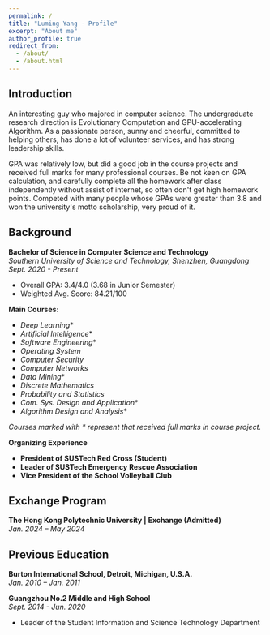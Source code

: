 ```yaml
---
permalink: /
title: "Luming Yang - Profile"
excerpt: "About me"
author_profile: true
redirect_from: 
  - /about/
  - /about.html
---
```


## Introduction
An interesting guy who majored in computer science. The undergraduate research direction is Evolutionary Computation and GPU-accelerating Algorithm. 
As a passionate person, sunny and cheerful, committed to helping others, has done a lot of volunteer services, and has strong leadership skills.

GPA was relatively low, but did a good job in the course projects and received full marks for many professional courses.
Be not keen on GPA calculation, and carefully complete all the homework after class independently without assist of internet, so often don't get high homework points.
Competed with many people whose GPAs were greater than 3.8 and won the university's motto scholarship, very proud of it.

## Background

**Bachelor of Science in Computer Science and Technology**  
*Southern University of Science and Technology, Shenzhen, Guangdong*  
*Sept. 2020 - Present*

- Overall GPA: 3.4/4.0 (3.68 in Junior Semester)
- Weighted Avg. Score: 84.21/100

**Main Courses:**
- *Deep Learning*\*
- *Artificial Intelligence*\*
- *Software Engineering*\*
- *Operating System*
- *Computer Security*
- *Computer Networks*
- *Data Mining*\*
- *Discrete Mathematics*
- *Probability and Statistics*
- *Com. Sys. Design and Application*\*
- *Algorithm Design and Analysis*\*

*Courses marked with \* represent that received full marks in course project.*


**Organizing Experience**

- **President of SUSTech Red Cross (Student)**
- **Leader of SUSTech Emergency Rescue Association**
- **Vice President of the School Volleyball Club**

## Exchange Program

**The Hong Kong Polytechnic University | Exchange (Admitted)**  
*Jan. 2024 – May 2024*

## Previous Education

**Burton International School, Detroit, Michigan, U.S.A.**  
*Jan. 2010 – Jan. 2011*

**Guangzhou No.2 Middle and High School**  
*Sept. 2014 - Jun. 2020*
- Leader of the Student Information and Science Technology Department




